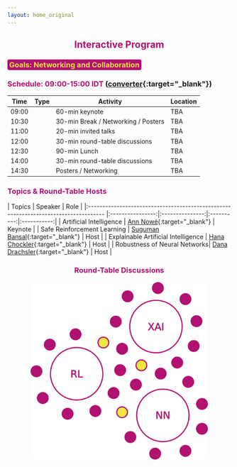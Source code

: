 ```yaml
---
layout: home_original
---
```


<link rel="stylesheet" href="https://cdn.jsdelivr.net/npm/@fortawesome/fontawesome-free@6.1.1/css/fontawesome.min.css">


## <center><span style="color:#b11170">Interactive Program</span></center>



### <span style="background:#b11170;color:#f3e343;border-radius: 0.25rem;padding: 0.125rem 0.25rem">Goals: Networking and Collaboration</span>



<div class="row">
<div class="col-md-6" markdown="1">

### <span style="color:#b11170">Schedule: 09:00-15:00 IDT </span> ([converter](https://time.is/compare/900_11_Aug_2022_in_IDT/Amsterdam/Melbourne/Los_Angeles/Beijing/New_York){:target="_blank"})


| Time | Type | Activity | Location |
| -------- | :--------: | -------- | -------- | 
| 09:00 | <span class="text-nowrap"><i class="fa fa-slideshare fa-fw"></i> </span> | 60-min keynote | TBA |
| 10:30 | <span class="text-nowrap"><i class="fa fa-coffee fa-fw"></i> </span> | 30-min Break / Networking / Posters | TBA |
| 11:00 | <span class="text-nowrap"><i class="fa fa-slideshare fa-fw"></i> </span> | 20-min invited talks | TBA |
| 12:00 | <span class="text-nowrap"><i class="fa fa-group fa-fw"></i> </span> | 30-min round-table discussions | TBA |
| 12:30 | <span class="text-nowrap"><i class="fa fa-plate-utensils fa-fw"></i> </span> | 90-min Lunch | TBA |
| 14:00 | <span class="text-nowrap"><i class="fa fa-group fa-fw"></i> </span> | 30-min round-table discussions | TBA |
| 14:30 | <span class="text-nowrap"><i class="fa fa-coffee fa-fw"></i> </span> | Posters / Networking | TBA |

</div>
<div class="col-md-6" markdown="1">

### <span style="color:#b11170">Topics & Round-Table Hosts</span>


    
| Topics | Speaker | Role |
|:------------------------------------------------------------------------------------ |:----------------:|:---------------:|:----------:|:-----------:|
| Artificial Intelligence | [Ann Nowé](https://ai.vub.ac.be/team/ann-nowe/){:target="_blank"} | Keynote |
| Safe Reinforcement Learning | [Suguman Bansal](https://suguman.github.io/){:target="_blank"} | Host |
| Explainable Artificial Intelligence | [Hana Chockler](https://www.hanachockler.com/){:target="_blank"} | Host |
| Robustness of Neural Networks| [Dana Drachsler](https://ddana.cswp.cs.technion.ac.il/){:target="_blank"} | Host |

</div>
</div>



### <center><span style="color:#b11170">Round-Table Discussions  <span class="text-nowrap"><i class="fa fa-group fa-fw"></i> </span></span></center>


<center><img height="400px" class="center-block" src="resources/tables.png"></center>
